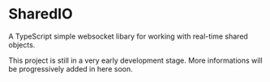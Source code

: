 # SharedIO

A TypeScript simple websocket libary for working with real-time shared objects.

This project is still in a very early development stage. More informations will be progressively added in here soon.
